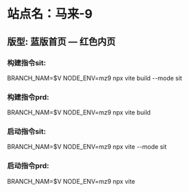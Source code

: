 # 站点名：马来-9

## 版型: 蓝版首页 — 红色内页

### 构建指令sit:
BRANCH_NAM=$V NODE_ENV=mz9 npx vite build --mode sit

### 构建指令prd:
BRANCH_NAM=$V NODE_ENV=mz9 npx vite build

### 启动指令sit:
BRANCH_NAM=$V NODE_ENV=mz9 npx vite --mode sit

### 启动指令prd:
BRANCH_NAM=$V NODE_ENV=mz9 npx vite
